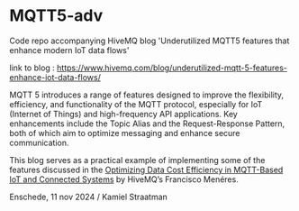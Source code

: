 # MQTT5-adv
Code repo accompanying HiveMQ blog 'Underutilized MQTT5 features that enhance modern IoT data flows'

link to blog : https://www.hivemq.com/blog/underutilized-mqtt-5-features-enhance-iot-data-flows/

MQTT 5 introduces a range of features designed to improve the flexibility, efficiency, and functionality of the MQTT protocol, especially for IoT (Internet of Things) and high-frequency API applications. Key enhancements include the Topic Alias and the Request-Response Pattern, both of which aim to optimize messaging and enhance secure communication. 

This blog serves as a practical example of implementing some of the features discussed in the  [Optimizing Data Cost Efficiency in MQTT-Based IoT and Connected Systems](https://www.hivemq.com/blog/optimizing-data-cost-efficiency-mqtt-based-iot-connected-systems/) by HiveMQ’s Francisco Menéres.

Enschede, 11 nov 2024 / Kamiel Straatman

